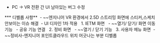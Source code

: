 - PC -> VR 전환 간 UI 남아있는 버그 수정

*** 디벨롭 사항**
 - ~~엔지니어 VR 환경에서 2.5D 스트리밍 화면에 스티커,스케치 안보이는 이슈 해결
 - UI 디자인 1차 적용
   1. IETM 화면
      - ~~열기/ 닫기/ 화면 이동 기능 
      - 공유 기능 연결
   2. 정비 화면 
      - ~~열기 / 닫기 기능 
   3. 사용자 메뉴 화면 
 - ~~정비사-엔지니어 포인트클라우드 위치 어긋나는 부분 디벨롭